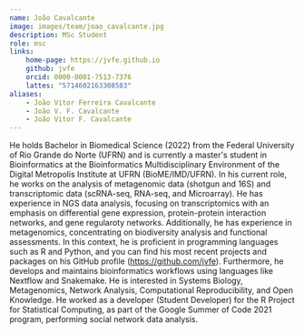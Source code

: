 ```yaml
---
name: João Cavalcante
image: images/team/joao_cavalcante.jpg
description: MSc Student
role: msc
links:
    home-page: https://jvfe.github.io
    github: jvfe
    orcid: 0000-0001-7513-7376
    lattes: "5714602163308583"
aliases:
    - João Vitor Ferreira Cavalcante
    - João V. F. Cavalcante
    - João Vitor F. Cavalcante
---
```


He holds Bachelor in Biomedical Science (2022) from the Federal University of Rio Grande do Norte (UFRN) and is currently a master's student in Bioinformatics at the Bioinformatics Multidisciplinary Environment of the Digital Metropolis Institute at UFRN (BioME/IMD/UFRN). In his current role, he works on the analysis of metagenomic data (shotgun and 16S) and transcriptomic data (scRNA-seq, RNA-seq, and Microarray). He has experience in NGS data analysis, focusing on transcriptomics with an emphasis on differential gene expression, protein-protein interaction networks, and gene regularoty networks. Additionally, he has experience in metagenomics, concentrating on biodiversity analysis and functional assessments. In this context, he is proficient in programming languages such as R and Python, and you can find his most recent projects and packages on his GitHub profile (<https://github.com/jvfe>). Furthermore, he develops and maintains bioinformatics workflows using languages like Nextflow and Snakemake. He is interested in Systems Biology, Metagenomics, Network Analysis, Computational Reproducibility, and Open Knowledge. He worked as a developer (Student Developer) for the R Project for Statistical Computing, as part of the Google Summer of Code 2021 program, performing social network data analysis.
